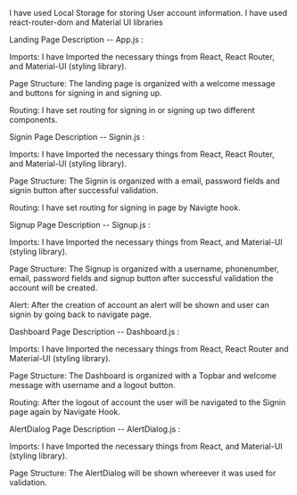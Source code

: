 I have used Local Storage for storing User account information.
I have used react-router-dom and Material UI libraries


Landing Page Description -- App.js :

Imports: I have Imported the necessary things from React, React Router, and Material-UI (styling library).

Page Structure: The landing page is organized with a welcome message and buttons for signing in and signing up.

Routing: I have set routing for signing in or signing up two different components.


Signin Page Description -- Signin.js :

Imports: I have Imported the necessary things from React, React Router, and Material-UI (styling library).

Page Structure: The Signin is organized with a email, password fields and signin button after successful validation.

Routing: I have set routing for signing in page by Navigte hook.


Signup Page Description -- Signup.js :

Imports: I have Imported the necessary things from React, and Material-UI (styling library).

Page Structure: The Signup is organized with a username, phonenumber, email, password fields and signup button after successful validation the account will be created.

Alert: After the creation of account an alert will be shown and user can signin by going back to navigate page.


Dashboard Page Description -- Dashboard.js :

Imports: I have Imported the necessary things from React, React Router and Material-UI (styling library).

Page Structure: The Dashboard is organized with a Topbar and welcome message with username and a logout button.

Routing: After the logout of account the user will be navigated to the Signin page again by Navigate Hook.


AlertDialog Page Description -- AlertDialog.js :

Imports: I have Imported the necessary things from React, and Material-UI (styling library).

Page Structure: The AlertDialog will be shown whereever it was used for validation.